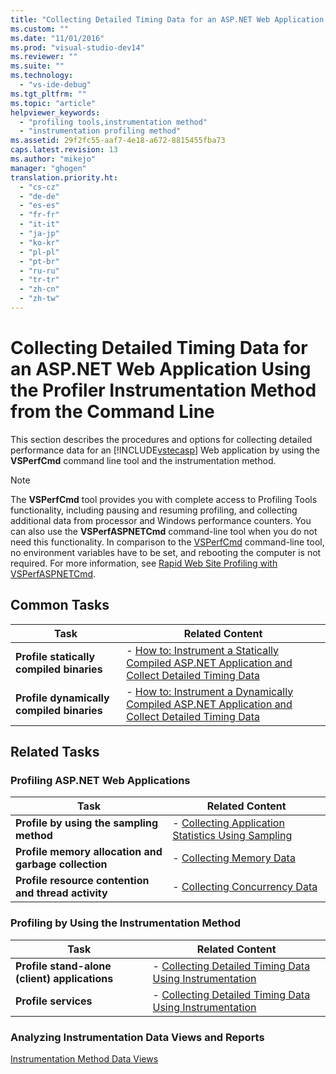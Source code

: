 ```yaml
---
title: "Collecting Detailed Timing Data for an ASP.NET Web Application Using the Profiler Instrumentation Method from the Command Line | Microsoft Docs"
ms.custom: ""
ms.date: "11/01/2016"
ms.prod: "visual-studio-dev14"
ms.reviewer: ""
ms.suite: ""
ms.technology: 
  - "vs-ide-debug"
ms.tgt_pltfrm: ""
ms.topic: "article"
helpviewer_keywords: 
  - "profiling tools,instrumentation method"
  - "instrumentation profiling method"
ms.assetid: 29f2fc55-aaf7-4e18-a672-8815455fba73
caps.latest.revision: 13
ms.author: "mikejo"
manager: "ghogen"
translation.priority.ht: 
  - "cs-cz"
  - "de-de"
  - "es-es"
  - "fr-fr"
  - "it-it"
  - "ja-jp"
  - "ko-kr"
  - "pl-pl"
  - "pt-br"
  - "ru-ru"
  - "tr-tr"
  - "zh-cn"
  - "zh-tw"
---
```

# Collecting Detailed Timing Data for an ASP.NET Web Application Using the Profiler Instrumentation Method from the Command Line
This section describes the procedures and options for collecting detailed performance data for an [!INCLUDE[vstecasp](../code-quality/includes/vstecasp_md.md)] Web application by using the **VSPerfCmd** command line tool and the instrumentation method.  
  
> [!NOTE]
>  The **VSPerfCmd** tool provides you with complete access to Profiling Tools functionality, including pausing and resuming profiling, and collecting additional data from processor and Windows performance counters. You can also use the  **VSPerfASPNETCmd** command-line tool when you do not need this functionality. In comparison to the [VSPerfCmd](../profiling/vsperfcmd.md) command-line tool, no environment variables have to be set, and rebooting the computer is not required. For more information, see [Rapid Web Site Profiling with VSPerfASPNETCmd](../profiling/rapid-web-site-profiling-with-vsperfaspnetcmd.md).  
  
## Common Tasks  
  
|Task|Related Content|  
|----------|---------------------|  
|**Profile statically compiled binaries**|-   [How to: Instrument a Statically Compiled ASP.NET Application and Collect Detailed Timing Data](../profiling/how-to-instrument-a-statically-compiled-aspnet-web-application-and-collect-detailed-timing-data-with-the-profiler-by-using-the-command-line.md)|  
|**Profile dynamically compiled binaries**|-   [How to: Instrument a Dynamically Compiled ASP.NET Application and Collect Detailed Timing Data](../profiling/how-to-instrument-a-dynamically-compiled-aspnet-web-application-and-collect-detailed-timing-data-with-the-profiler-by-using-the-command-line.md)|  
  
## Related Tasks  
  
### Profiling ASP.NET Web Applications  
  
|Task|Related Content|  
|----------|---------------------|  
|**Profile by using the sampling method**|-   [Collecting Application Statistics Using Sampling](../profiling/collecting-application-statistics-for-aspnet-web-applications-using-the-profiler-sampling-method-from-the-command-line.md)|  
|**Profile memory allocation and garbage collection**|-   [Collecting Memory Data](../profiling/collecting-memory-data-from-an-aspnet-web-application-by-using-the-profiler-command-line.md)|  
|**Profile resource contention and thread activity**|-   [Collecting Concurrency Data](../profiling/collecting-concurrency-data-for-an-aspnet-web-application-using-the-profiler-command-line.md)|  
  
### Profiling by Using the Instrumentation Method  
  
|Task|Related Content|  
|----------|---------------------|  
|**Profile stand-alone (client) applications**|-   [Collecting Detailed Timing Data Using Instrumentation](../profiling/collecting-detailed-timing-data-for-a-stand-alone-application-by-using-the-profiler-command-line.md)|  
|**Profile services**|-   [Collecting Detailed Timing Data Using Instrumentation](../profiling/collecting-detailed-timing-data-for-services-by-using-the-instrumentation-method-from-the-profiler-command-line.md)|  
  
### Analyzing Instrumentation Data Views and Reports  
 [Instrumentation Method Data Views](../profiling/instrumentation-method-data-views.md)